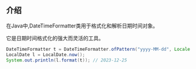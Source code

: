 ## 介绍

在Java中,DateTimeFormatter类用于格式化和解析日期时间对象。

它是日期时间格式化的强大而灵活的工具。

```java
DateTimeFormatter t = DateTimeFormatter.ofPattern("yyyy-MM-dd", Locale.CHINA);
LocalDate l = LocalDate.now();
System.out.println(l.format(t)); // 2023-12-25
```

